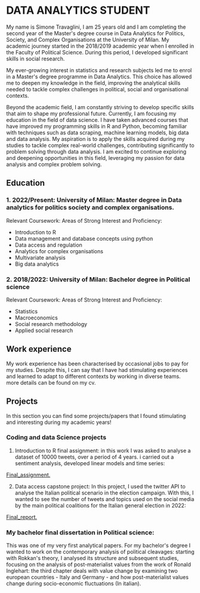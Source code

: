 # DATA ANALYTICS STUDENT

My name is Simone Travaglini, I am 25 years old and I am completing the second year of the Master's degree course in Data Analytics for Politics, Society, and Complex Organisations at the University of Milan. 
My academic journey started in the 2018/2019 academic year when I enrolled in the Faculty of Political Science. During this period, I developed significant skills in social research.

My ever-growing interest in statistics and research subjects led me to enrol in a Master's degree programme in Data Analytics. This choice has allowed me to deepen my knowledge in the field, improving the analytical skills needed to tackle complex challenges in political, social and organisational contexts.

Beyond the academic field, I am constantly striving to develop specific skills that aim to shape my professional future. Currently, I am focusing my education in the field of data science. I have taken advanced courses that have improved my programming skills in R and Python, becoming familiar with techniques such as data scraping, machine learning models, big data and data analysis.
My aspiration is to apply the skills acquired during my studies to tackle complex real-world challenges, contributing significantly to problem solving through data analysis. I am excited to continue exploring and deepening opportunities in this field, leveraging my passion for data analysis and complex problem solving.

## Education
### 1. 2022/Present: University of Milan: Master degree in Data analytics for politics society and complex organisations.
Relevant Coursework: Areas of Strong Interest and Proficiency:
- Introduction to R
- Data management and database concepts using python
- Data access and regulation
- Analytics for complex organisations
- Multivariate analysis
- Big data analytics
  
### 2. 2018/2022: University of Milan: Bachelor degree in Political science
Relevant Coursework: Areas of Strong Interest and Proficiency:
- Statistics
- Macroeconomics
- Social research methodology
- Applied social research

## Work experience

My work experience has been characterised by occasional jobs to pay for my studies. Despite this, I can say that I have had stimulating experiences and learned to adapt to different contexts by working in diverse teams. more details can be found on my cv.

## Projects
In this section you can find some projects/papers that I found stimulating and interesting during my academic years!

### Coding and data Science projects
1. Introduction to R final assignment: in this work I was asked to analyse a dataset of 10000 tweets, over a period of 4 years. i carried out a sentiment analysis, developed linear models and time series:

<a href="projects/final_assignment_Travaglini.html" target="_blank">Final_assignment.</a>

2. Data access capstone project: In this project, I used the twitter API to analyse the Italian political scenario in the election campaign. With this, I wanted to see the number of tweets and topics used on the social media by the main political coalitions for the Italian general election in 2022:

<a href="projects/finalreport_Travaglini.html" target="_blank">Final_report.</a>

### My bachelor final dissertation in Political science:

This was one of my very first analytical papers. For my bachelor's degree I wanted to work on the contemporary analysis of political cleavages: starting with Rokkan's theory, I analysed its structure and subsequent studies, focusing on the analysis of post-materialist values from the work of Ronald Inglehart: the third chapter deals with value change by examining two european countries - Italy and Germany - and how post-materialist values change during socio-economic fluctuations (In italian).


